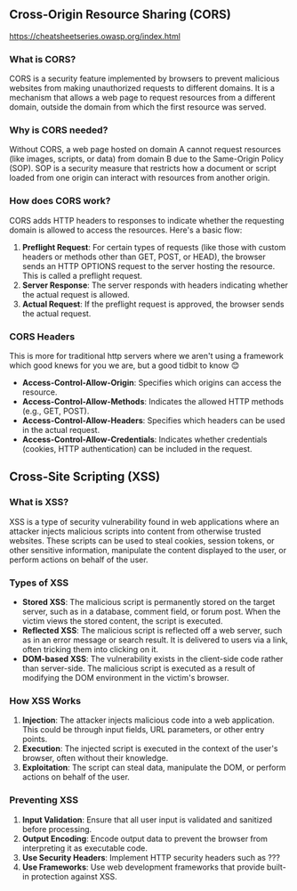 ## Cross-Origin Resource Sharing (CORS)

https://cheatsheetseries.owasp.org/index.html

### What is CORS?

CORS is a security feature implemented by browsers to prevent malicious websites from making unauthorized requests to different domains. It is a mechanism that allows a web page to request resources from a different domain, outside the domain from which the first resource was served.

### Why is CORS needed?

Without CORS, a web page hosted on domain A cannot request resources (like images, scripts, or data) from domain B due to the Same-Origin Policy (SOP). SOP is a security measure that restricts how a document or script loaded from one origin can interact with resources from another origin.

### How does CORS work?

CORS adds HTTP headers to responses to indicate whether the requesting domain is allowed to access the resources. Here's a basic flow:

1. **Preflight Request**: For certain types of requests (like those with custom headers or methods other than GET, POST, or HEAD), the browser sends an HTTP OPTIONS request to the server hosting the resource. This is called a preflight request.
2. **Server Response**: The server responds with headers indicating whether the actual request is allowed.
3. **Actual Request**: If the preflight request is approved, the browser sends the actual request.

### CORS Headers

This is more for traditional http servers where we aren't using a framework which good knews for you we are, but a good tidbit to know 😊

- **Access-Control-Allow-Origin**: Specifies which origins can access the resource.
- **Access-Control-Allow-Methods**: Indicates the allowed HTTP methods (e.g., GET, POST).
- **Access-Control-Allow-Headers**: Specifies which headers can be used in the actual request.
- **Access-Control-Allow-Credentials**: Indicates whether credentials (cookies, HTTP authentication) can be included in the request.


## Cross-Site Scripting (XSS)

### What is XSS?

XSS is a type of security vulnerability found in web applications where an attacker injects malicious scripts into content from otherwise trusted websites. These scripts can be used to steal cookies, session tokens, or other sensitive information, manipulate the content displayed to the user, or perform actions on behalf of the user.

### Types of XSS

- **Stored XSS**: The malicious script is permanently stored on the target server, such as in a database, comment field, or forum post. When the victim views the stored content, the script is executed.
- **Reflected XSS**: The malicious script is reflected off a web server, such as in an error message or search result. It is delivered to users via a link, often tricking them into clicking on it.
- **DOM-based XSS**: The vulnerability exists in the client-side code rather than server-side. The malicious script is executed as a result of modifying the DOM environment in the victim's browser.

### How XSS Works

1. **Injection**: The attacker injects malicious code into a web application. This could be through input fields, URL parameters, or other entry points.
2. **Execution**: The injected script is executed in the context of the user's browser, often without their knowledge.
3. **Exploitation**: The script can steal data, manipulate the DOM, or perform actions on behalf of the user.

### Preventing XSS

1. **Input Validation**: Ensure that all user input is validated and sanitized before processing.
2. **Output Encoding**: Encode output data to prevent the browser from interpreting it as executable code.
3. **Use Security Headers**: Implement HTTP security headers such as ???
4. **Use Frameworks**: Use web development frameworks that provide built-in protection against XSS.
